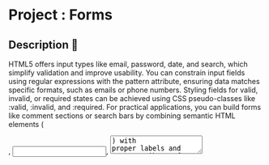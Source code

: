 # Project : Forms

## Description :dart:
HTML5 offers input types like email, password, date, and search, which simplify validation and improve usability. You can constrain input fields using regular expressions with the pattern attribute, ensuring data matches specific formats, such as emails or phone numbers. Styling fields for valid, invalid, or required states can be achieved using CSS pseudo-classes like :valid, :invalid, and :required. For practical applications, you can build forms like comment sections or search bars by combining semantic HTML elements (<form>, <input>, <textarea>) with proper labels and ARIA attributes for accessibility. By following these principles, you can create usable, responsive, and inclusive forms.

## Start : 💻
Just copy the files from the `flexbox` project.
This project is about `forms`.

<hr>

### Tasks 🚀
7 tasks for this project :

0. basic comment structure
1. more comment basic structure
2. create labels and input container
3. create the inputs
4. add help messages
5. add pure HTML / CSS error handling
6. add the search form

## Final rendering :
![image](https://github.com/user-attachments/assets/d9547d0a-dffb-4cda-8640-d04f2576e893)
